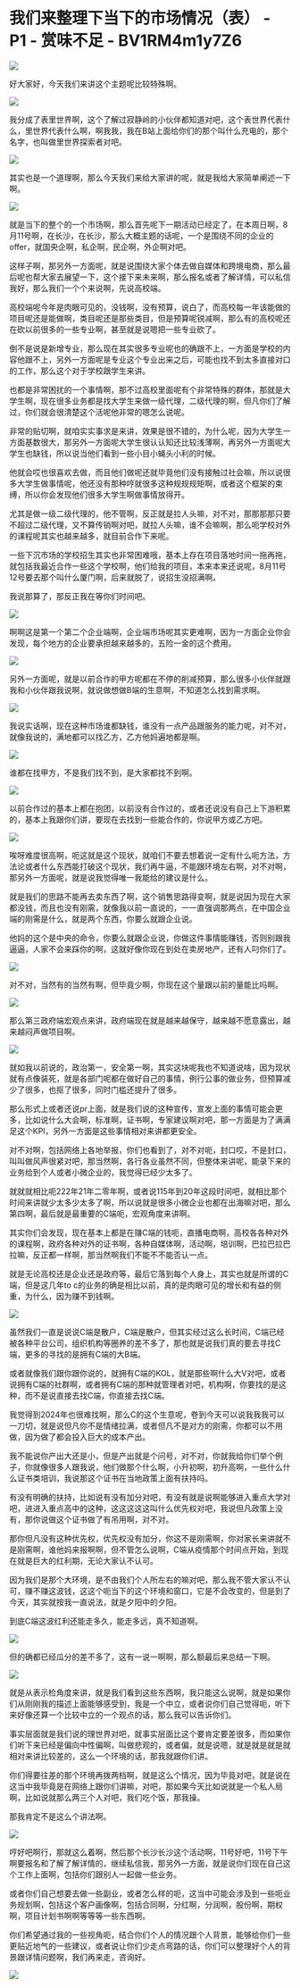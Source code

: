 # 我们来整理下当下的市场情况（表） - P1 - 赏味不足 - BV1RM4m1y7Z6

![](img/cc15685a72b47bffd28c4ccf038651ac_0.png)

好大家好，今天我们来讲这个主题呢比较特殊啊。

![](img/cc15685a72b47bffd28c4ccf038651ac_2.png)

我分成了表里世界啊，这个了解过寂静岭的小伙伴都知道对吧，这个表世界代表什么，里世界代表什么啊，啊我我，我在B站上面给你们的那个叫什么充电的，那个名字，也叫做里世界探索者对吧。



![](img/cc15685a72b47bffd28c4ccf038651ac_4.png)

其实也是一个道理啊，那么今天我们来给大家讲的呢，就是我给大家简单阐述一下啊。

![](img/cc15685a72b47bffd28c4ccf038651ac_6.png)

就是当下的整个的一个市场啊，那么首先呢下一期活动已经定了，在本周日啊，8月11号啊，在长沙，在长沙，那么大概主题的话呢，一个是围绕不同的企业的offer，就国央企啊，私企啊，民企啊，外企啊对吧。

这样子啊，那另外一方面呢，就是说围绕大家个体去做自媒体和跨境电商，那么最后呢也帮大家去展望一下，这个接下来未来啊，那么报名或者了解详情，可以私信我好，那么我们一个个来说啊，先说高校端。

高校端呢今年是肉眼可见的，没钱啊，没有预算，说白了，而高校每一年该能做的项目呢还是能做啊，类目呢还是那些类目，但是预算呢锐减啊，那么有的高校呢还在砍以前很多的一些专业啊，甚至就是说嗯把一些专业砍了。

倒不是说是新增专业，那么现在其实很多专业呢也的确跟不上，一方面是学校的内容他跟不上，另外一方面呢是专业这个专业出来之后，可能也找不到太多直接对口的工作，那么这个对于学校跟学生来讲。

也都是非常困扰的一个事情啊，那不过高校里面呢有个非常特殊的群体，那就是大学生啊，现在很多业务都是找大学生来做一级代理，二级代理的啊，但凡你们了解过，你们就会很清楚这个活呢他非常的嗯怎么说呢。

非常的贴切啊，就咱实实事求是来讲，效果是很不错的，为什么呢，因为大学生一方面基数很大，那另外一方面呢大学生很认认知还比较浅薄啊，再另外一方面呢大学生也缺钱，所以说当他们看到一些小目小蝇头小利的时候。

他就会哎也很喜欢去做，而且他们做呢还就毕竟他们没有接触过社会嘛，所以说很多大学生做事情呢，他还没有那种哼就很多这种规规规矩啊，或者这个框架的束缚，所以你会发现他们很多大学生啊做事情放得开。

尤其是做一级二级代理的，他不管啊，反正就是拉人头嘛，对不对，那那那那只要不超过二级代理，又不算传销啊对吧，就拉人头嘛，谁不会嘛啊，那么呃学校对外的课程呢其实也越来越多，就目前合作下来呢。

一些下沉市场的学校招生其实也非常困难哦，基本上存在项目落地时间一拖再拖，就包括我最近合作一些这个学校啊，他们给我的项目，本来本来还说呢，8月11号12号要去那个叫什么厦门啊，后来就脱了，说招生没招满啊。

我说那算了，那反正我在等你们时间吧。

![](img/cc15685a72b47bffd28c4ccf038651ac_8.png)

啊啊这是第一个第二个企业端啊，企业端市场呢其实更难啊，因为一方面企业你会发现，每个地方的企业要承担越来越多的，五险一金的这个费用。



![](img/cc15685a72b47bffd28c4ccf038651ac_10.png)

另外一方面呢，就是以前合作的甲方呢都在不停的削减预算，那么很多小伙伴就跟我和小伙伴跟我说啊，就说做想做B端的生意啊，不知道怎么找到需求啊。



![](img/cc15685a72b47bffd28c4ccf038651ac_12.png)

我说实话啊，现在这种市场谁都缺钱，谁没有一点产品跟服务的能力呢，对不对，就像我说的，满地都可以找乙方，乙方他妈遍地都是啊。



![](img/cc15685a72b47bffd28c4ccf038651ac_14.png)

谁都在找甲方，不是我们找不到，是大家都找不到啊。

![](img/cc15685a72b47bffd28c4ccf038651ac_16.png)

以前合作过的基本上都在抱团，以前没有合作过的，或者还说没有自己上下游积累的，基本上我跟你们讲，要现在去找到一些能合作的，你说甲方或乙方吧。



![](img/cc15685a72b47bffd28c4ccf038651ac_18.png)

唉呀难度很高啊，呃这就是这个现状，就咱们不要去想着说一定有什么呃方法，方法论或者什么东西能打破这个现状，我们再牛逼，不能跟环境左右啊，对不对啊，那另外一方面呢，就是说我觉得唯一我能给的建议是什么。

就是我们的思路不能再去卖东西了啊，这个销售思路得变啊，就是说因为现在大家都没钱，而且也没有刚需，就像我以前一直说的，一一直强调那两点，在中国企业端的刚需是什么，就是两个东西，你要么就跟企业说。

他妈的这个是中央的命令，你要么就跟企业说，你做这件事情能赚钱，否则别跟我逼逼，人家不会来踩你的啊，这就好像你现在到处在卖房地产，还有人叼你们了。



![](img/cc15685a72b47bffd28c4ccf038651ac_20.png)

对不对，当然有的当然有啊，但毕竟少啊，你现在这个量跟以前的量能比吗啊。

![](img/cc15685a72b47bffd28c4ccf038651ac_22.png)

那么第三政府端宏观点来讲，政府端现在就是越来越保守，越来越不愿意露出，越来越闷声做项目啊。

![](img/cc15685a72b47bffd28c4ccf038651ac_24.png)

就如我以前说的，政治第一，安全第一啊，其实这块呢我也不知道说啥，因为现状就有点像装死，就是各部门呢都在做好自己的事情，例行公事的做业务，但预算减少了很多，也抠了很多，同时门槛还提升了很多。

那么形式上或者还说pr上面，就是我们说的这种宣传，宣发上面的事情可能会更多，比如说什么大会啊，标准啊，证书啊，专家建议啊对吧，那一方面是为了满满足这个KPI，另外一方面是这些事情相对来讲都更安全。

对不对啊，包括网络上各地举报，你们也看到了，对不对呃，封口哎，不是封口，叫叫做风声很紧对吧，那当然啊，各行各业虽然不同，但整体来讲呢，能录下来的业务给到个人或者小微企业的，我觉得已经少太多了。

就就就相比呃222年21年二零年啊，或者说115年到20年这段时间吧，就相比那个时间来讲就少太多少太多了啊，所以说就是很多小微企业也都在出海嘛对吧，那么第四啊，最后就是最重要的C端呃，宏观角度来讲啊。

其实你们会发现，现在基本上都是在赚C端的钱呃，直播电商啊，高校各各种对外的课程啊，政府各种对外的证书啊，各种自媒体啊，活动啊，培训啊，巴拉巴拉巴拉嘛，反正都一样啊，那当然啊我们不能不不能否认一点。

就是无论高校还是企业还是政府等，最后它落到每个人身上，其实也就是所谓的C端，但是这几年to c的业务的确是相比以前，真的是肉眼可见的增长和有益的侧重，为什么，因为赚不到钱啊。



![](img/cc15685a72b47bffd28c4ccf038651ac_26.png)

虽然我们一直是说说C端是散户，C端是散户，但其实经过这么长时间，C端已经被各种平台公司，组织机构等圈养的差不多了，那也就是说我们真的要去寻找C端，更多的寻找的是拥有C端的大B端。

或者就像我们跟你跟你说的，就拥有C端的KOL，就是那些啊什么大V对吧，或者说拥有C端的社群啊，或者拥有C端的那种就管理者对吧，机构啊，你要找的是这种，而不是说直接去找C端，你直接去找C端。

我觉得到2024年也很难找啊，那么C的这个生意呢，卷到今天可以说我我我可以一刀切，就是说但凡你不是情绪拉满，或者但凡不是对方的刚需，你都可以不用做，因为做了都会投入巨大的成本产出。

我不能说你产出大还是小，但是产出就是个问号，对不对，你就我给你们举个例子，你就像很多人跟我说，他们做那个什么啊，小升初啊，初升高啊，一些什么什么证书类培训，我说那这个证书在当地政策上面有扶持吗。

有没有明确的扶持，比如说有没有加分对吧，有没有就是说啊能够进入重点大学对吧，进进入重点高中的这种，这这这这这叫什么优先权对吧，我说但凡政策上没有，那你说做这个证书做了有吊用啊，对不对。

那你但凡没有这种优先权，优先权没有加分，你这不是刚需啊，你对家长来讲就不是刚需啊，谁他妈来报啊啊，但不管怎么说啊，C端从疫情那个时间点开始，到现在就是巨大的红利期，无论大家认不认可。

因为我们是那个大环境，是不由我们个人所左右的嘛对吧，那么我不管大家认不认可，赚不赚这波钱，这这个呃当下的这个环境和窗口，它是不会改变的，但是到了今天，其实就按我一直说法，就是夕阳中的夕阳。

到底C端这波红利还能走多久，能走多远，真不知道啊。

![](img/cc15685a72b47bffd28c4ccf038651ac_28.png)

但的确都已经瓜分的差不多了，这有一说一啊啊，那么额最后来总结一下啊。

![](img/cc15685a72b47bffd28c4ccf038651ac_30.png)

就是从表示检角度来讲，就是我们看到这些东西啊，我只能这么说啊，就是如果你们从刚刚我的描述上面能够感受到，我是一个中立，或者说你们自己觉得呃，听下来好像还算一个比较中立的一个观点的话，那么我可以告诉你们。

事实层面就是我们说的理世界对吧，就事实层面比这个要肯定要差很多，而如果你们听下来已经是偏向中性偏啊，叫做悲观的，或者偏，就是说嗯，就是就是就是就相对来讲比较差的，这么一个环境的话，那我就跟你们讲。

你们得要往差的那个环境再拨两档啊，就是这么个情况，因为毕竟对吧，就是说在这当中我毕竟是在网络上跟你们讲嘛，对吧，那如果今天比如说就是一个私人局啊，比如说就那么两三个人对吧，我们吃个饭，那我操。

那我肯定不是这么个讲法啊。

![](img/cc15685a72b47bffd28c4ccf038651ac_32.png)

哼好吧啊行，那就这么着啊，然后那个长沙长沙这个活动啊，11号好吧，11号下午啊要报名和了解了解详情的，继续私信我，那另外一方面，就是说你们现在自己这个工作上面啊，包括你们跟别人一起做一些业务。

或者你们自己想要去做一些副业，或者怎么样的呃，这当中可能会涉及到一些呃业务规划啊，包括这个客户画像啊，包括合同啊，分红啊，分润啊，股份啊，期权啊，项目计划书啊啊等等等一些东西啊。

你们希望通过我的一些视角呃，结合你们个人的情况跟个人背景，能够给你们一些更贴近地气的一些建议，或者说让你们少走点弯路的话，你们可以整理好个人的背景跟详情问题啊，我们再来走，咨询好。



![](img/cc15685a72b47bffd28c4ccf038651ac_34.png)